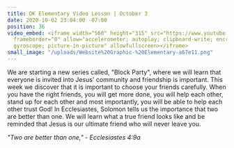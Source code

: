 ```yaml
---
title: DK Elementary Video Lesson | October 3
date: 2020-10-02 23:04:00 -07:00
position: 36
video_embed: <iframe width="560" height="315" src="https://www.youtube.com/embed/QVaE2Ck9AGE"
  frameborder="0" allow="accelerometer; autoplay; clipboard-write; encrypted-media;
  gyroscope; picture-in-picture" allowfullscreen></iframe>
small_image: "/uploads/Website%20Graphic-%20Elementary-a67e11.png"
---
```


We are starting a new series called, "Block Party", where we will learn that everyone is invited into Jesus' community and friendship is important. This week we discover that it is important to choose your friends carefully. When you have the right friends, you will get more done, you will help each other, stand up for each other and most importantly, you will be able to help each other trust God! In Ecclesiastes, Solomon tells us the importance that two are better than one. We will learn what a true friend looks like and be reminded that Jesus is our ultimate friend who will never leave you.

*"Two are better than one," - Ecclesiastes 4:9a*